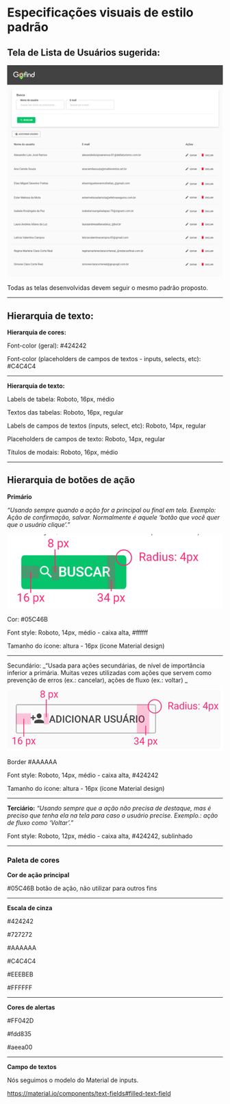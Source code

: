 # Especificações visuais de estilo padrão

## Tela de Lista de Usuários sugerida:

![](img/lista-desafio-front.png)

Todas as telas desenvolvidas devem seguir o mesmo padrão proposto.

---

## Hierarquia de texto:

**Hierarquia de cores:**

Font-color (geral): #424242

Font-color (placeholders de campos de textos - inputs, selects, etc): #C4C4C4

---

**Hierarquia de texto:**

Labels de tabela: Roboto, 16px, médio

Textos das tabelas: Roboto, 16px, regular

Labels de campos de textos (inputs, select, etc): Roboto, 14px, regular

Placeholders de campos de texto: Roboto, 14px, regular

Títulos de modais: Roboto, 16px, médio

---

## Hierarquia de botões de ação

**Primário**

_“Usando sempre quando a ação for a principal ou final em tela. Exemplo: Ação de confirmação, salvar. Normalmente é aquele ‘botão que você quer que o usuário clique’.”_

![Botão Primario](img/button_primario.png)

Cor: #05C46B

Font style: Roboto, 14px, médio - caixa alta, #ffffff

Tamanho do ícone: altura - 16px (ícone Material design)

---

Secundário:
_“Usada para ações secundárias, de nível de importância inferior a primária. Muitas vezes utilizadas com ações que servem como prevenção de erros (ex.: cancelar), ações de fluxo (ex.: voltar) _

![Ação Secundaria](img/secundario.png)

Border #AAAAAA

Font style: Roboto, 14px, médio - caixa alta, #424242

Tamanho do ícone: altura - 16px (ícone Material design)

---

**Terciário:**
_“Usando sempre que a ação não precisa de destaque, mas é preciso que tenha ela na tela para caso o usuário precise. Exemplo.: ação de fluxo como ‘Voltar’.”_

Font style: Roboto, 12px, médio - caixa alta, #424242, sublinhado

---

### Paleta de cores

**Cor de ação principal**

#05C46B botão de ação, não utilizar para outros fins

---

**Escala de cinza**

#424242

#727272

#AAAAAA

#C4C4C4

#EEEBEB

#FFFFFF

---

**Cores de alertas**

#FF042D

#fdd835

#aeea00

---

**Campo de textos**

Nós seguimos o modelo do Material de inputs.

https://material.io/components/text-fields#filled-text-field
